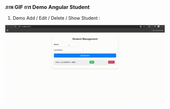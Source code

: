 ### ภาพ GIF การ Demo Angular Student

1. Demo  Add / Edit / Delete / Show Student :

![demo](https://raw.githubusercontent.com/chaloemchai-beer/Image/refs/heads/main/StudentDemo.gif)